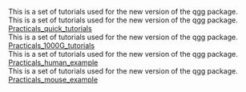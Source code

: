 This is a set of tutorials used for the new version of the qgg package.  
This is a set of tutorials used for the new version of the qgg package.  
[Practicals_quick_tutorials](https://psoerensen.github.io/qgtutorials/Quick-tutorials-for-qgg-package.pdf)  
This is a set of tutorials used for the new version of the qgg package.    
[Practicals_1000G_tutorials](https://psoerensen.github.io/qgtutorials/1000G-tutorials-for-qgg-package.pdf)  
This is a set of tutorials used for the new version of the qgg package.  
[Practicals_human_example](https://psoerensen.github.io/qgtutorials/Practicals_human_example.pdf)  
This is a set of tutorials used for the new version of the qgg package.  
[Practicals_mouse_example](https://psoerensen.github.io/qgtutorials/Practicals_mouse_example.pdf)  


